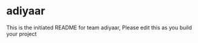 # adiyaar
This is the initiated README for team adiyaar, Please edit this as you build your project
